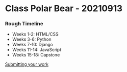 # Class Polar Bear - 20210913

### Rough Timeline

- Weeks 1-2: HTML/CSS
- Weeks 3-6: Python
- Weeks 7-10: Django
- Weeks 11-14: JavaScript
- Weeks 15-18: Capstone

[Submitting your work](<0 General/Submitting Your Work.md>)
